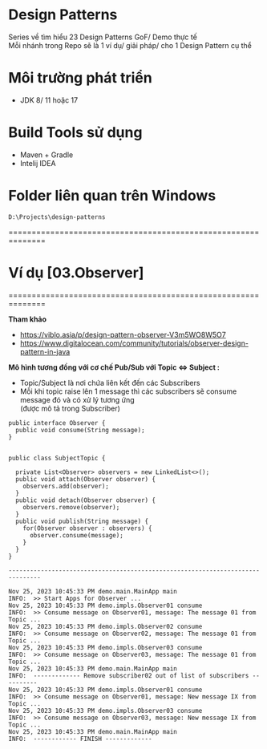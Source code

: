 # Design Patterns
Series về tìm hiểu 23 Design Patterns GoF/ Demo thực tế<br/>
Mỗi nhánh trong Repo sẽ là 1 ví dụ/ giải pháp/ cho 1 Design Pattern cụ thể<br/>

# Môi trường phát triển
- JDK 8/ 11 hoặc 17

# Build Tools sử dụng
- Maven + Gradle
- Intelij IDEA

# Folder liên quan trên Windows
```
D:\Projects\design-patterns
```

==============================================================

# Ví dụ [03.Observer]
==============================================================

**Tham khảo**
- https://viblo.asia/p/design-pattern-observer-V3m5WO8W5O7
- https://www.digitalocean.com/community/tutorials/observer-design-pattern-in-java

**Mô hình tương đồng với cơ chế Pub/Sub với Topic <=> Subject :**<br/>
- Topic/Subject là nơi chứa liên kết đến các Subscribers
- Mỗi khi topic raise lên 1 message thì các subscribers sẽ consume message đó và có xử lý tương ứng<br/>
  (được mô tả trong Subscriber)
```shell
public interface Observer {
  public void consume(String message);
}


public class SubjectTopic {

  private List<Observer> observers = new LinkedList<>();
  public void attach(Observer observer) {
    observers.add(observer);
  }
  public void detach(Observer observer) {
    observers.remove(observer);
  }
  public void publish(String message) {
    for(Observer observer : observers) {
      observer.consume(message);
    }
  }
}

-------------------------------------------------------------------------------

Nov 25, 2023 10:45:33 PM demo.main.MainApp main
INFO:  >> Start Apps for Observer ... 
Nov 25, 2023 10:45:33 PM demo.impls.Observer01 consume
INFO:  >> Consume message on Observer01, message: The message 01 from Topic ... 
Nov 25, 2023 10:45:33 PM demo.impls.Observer02 consume
INFO:  >> Consume message on Observer02, message: The message 01 from Topic ... 
Nov 25, 2023 10:45:33 PM demo.impls.Observer03 consume
INFO:  >> Consume message on Observer03, message: The message 01 from Topic ... 
Nov 25, 2023 10:45:33 PM demo.main.MainApp main
INFO:  ------------- Remove subscriber02 out of list of subscribers ---------- 
Nov 25, 2023 10:45:33 PM demo.impls.Observer01 consume
INFO:  >> Consume message on Observer01, message: New message IX from Topic ... 
Nov 25, 2023 10:45:33 PM demo.impls.Observer03 consume
INFO:  >> Consume message on Observer03, message: New message IX from Topic ... 
Nov 25, 2023 10:45:33 PM demo.main.MainApp main
INFO:  ------------ FINISH -------------

```
